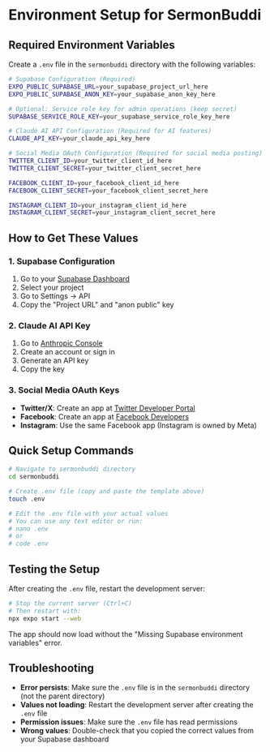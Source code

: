 # Environment Setup for SermonBuddi

## Required Environment Variables

Create a `.env` file in the `sermonbuddi` directory with the following variables:

```bash
# Supabase Configuration (Required)
EXPO_PUBLIC_SUPABASE_URL=your_supabase_project_url_here
EXPO_PUBLIC_SUPABASE_ANON_KEY=your_supabase_anon_key_here

# Optional: Service role key for admin operations (keep secret)
SUPABASE_SERVICE_ROLE_KEY=your_supabase_service_role_key_here

# Claude AI API Configuration (Required for AI features)
CLAUDE_API_KEY=your_claude_api_key_here

# Social Media OAuth Configuration (Required for social media posting)
TWITTER_CLIENT_ID=your_twitter_client_id_here
TWITTER_CLIENT_SECRET=your_twitter_client_secret_here

FACEBOOK_CLIENT_ID=your_facebook_client_id_here
FACEBOOK_CLIENT_SECRET=your_facebook_client_secret_here

INSTAGRAM_CLIENT_ID=your_instagram_client_id_here
INSTAGRAM_CLIENT_SECRET=your_instagram_client_secret_here
```

## How to Get These Values

### 1. Supabase Configuration
1. Go to your [Supabase Dashboard](https://supabase.com/dashboard)
2. Select your project
3. Go to Settings → API
4. Copy the "Project URL" and "anon public" key

### 2. Claude AI API Key
1. Go to [Anthropic Console](https://console.anthropic.com/)
2. Create an account or sign in
3. Generate an API key
4. Copy the key

### 3. Social Media OAuth Keys
- **Twitter/X**: Create an app at [Twitter Developer Portal](https://developer.twitter.com/)
- **Facebook**: Create an app at [Facebook Developers](https://developers.facebook.com/)
- **Instagram**: Use the same Facebook app (Instagram is owned by Meta)

## Quick Setup Commands

```bash
# Navigate to sermonbuddi directory
cd sermonbuddi

# Create .env file (copy and paste the template above)
touch .env

# Edit the .env file with your actual values
# You can use any text editor or run:
# nano .env
# or
# code .env
```

## Testing the Setup

After creating the `.env` file, restart the development server:

```bash
# Stop the current server (Ctrl+C)
# Then restart with:
npx expo start --web
```

The app should now load without the "Missing Supabase environment variables" error.

## Troubleshooting

- **Error persists**: Make sure the `.env` file is in the `sermonbuddi` directory (not the parent directory)
- **Values not loading**: Restart the development server after creating the `.env` file
- **Permission issues**: Make sure the `.env` file has read permissions
- **Wrong values**: Double-check that you copied the correct values from your Supabase dashboard 